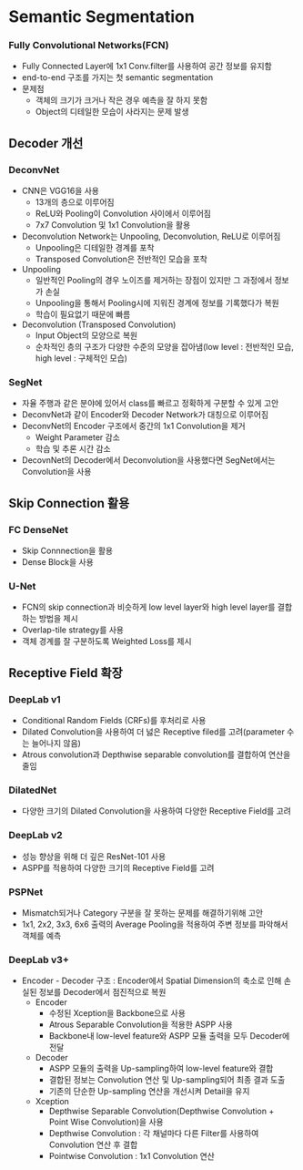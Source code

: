 # Semantic Segmentation

### Fully Convolutional Networks(FCN)
- Fully Connected Layer에 1x1 Conv.filter를 사용하여 공간 정보를 유지함
- end-to-end 구조를 가지는 첫 semantic segmentation
- 문제점
    - 객체의 크기가 크거나 작은 경우 예측을 잘 하지 못함
    - Object의 디테일한 모습이 사라지는 문제 발생

## Decoder 개선
### DeconvNet
- CNN은 VGG16을 사용
    - 13개의 층으로 이루어짐
    - ReLU와 Pooling이 Convolution 사이에서 이루어짐
    - 7x7 Convolution 및 1x1 Convolution을 활용
- Deconvolution Network는 Unpooling, Deconvolution, ReLU로 이루어짐
    - Unpooling은 디테일한 경계를 포착
    - Transposed Convolution은 전반적인 모습을 포착
- Unpooling
    - 일반적인 Pooling의 경우 노이즈를 제거하는 장점이 있지만 그 과정에서 정보가 손실
    - Unpooling을 통해서 Pooling시에 지워진 경계에 정보를 기록했다가 복원
    - 학습이 필요없기 때문에 빠름
- Deconvolution (Transposed Convolution)
    - Input Object의 모양으로 복원
    - 순차적인 층의 구조가 다양한 수준의 모양을 잡아냄(low level : 전반적인 모습, high level : 구체적인 모습)

### SegNet
- 자율 주행과 같은 분야에 있어서 class를 빠르고 정확하게 구분할 수 있게 고안
- DeconvNet과 같이 Encoder와 Decoder Network가 대칭으로 이루어짐
- DeconvNet의 Encoder 구조에서 중간의 1x1 Convolution을 제거
    - Weight Parameter 감소
    - 학습 및 추론 시간 감소
- DecovnNet의 Decoder에서 Deconvolution을 사용했다면 SegNet에서는 Convolution을 사용

## Skip Connection 활용
### FC DenseNet
- Skip Connnection을 활용
- Dense Block을 사용

### U-Net
- FCN의 skip connection과 비슷하게 low level layer와 high level layer를 결합하는 방법을 제시
- Overlap-tile strategy를 사용
- 객체 경계를 잘 구분하도록 Weighted Loss를 제시

## Receptive Field 확장
### DeepLab v1
- Conditional Random Fields (CRFs)를 후처리로 사용
- Dilated Convolution을 사용하여 더 넗은 Receptive filed를 고려(parameter 수는 늘어나지 않음)
- Atrous convolution과 Depthwise separable convolution를 결합하여 연산을 줄임

### DilatedNet
- 다양한 크기의 Dilated Convolution을 사용하여 다양한 Receptive Field를 고려

### DeepLab v2
- 성능 향상을 위해 더 깊은 ResNet-101 사용
- ASPP를 적용하여 다양한 크기의 Receptive Field를 고려

### PSPNet
- Mismatch되거나 Category 구분을 잘 못하는 문제를 해결하기위해 고안
- 1x1, 2x2, 3x3, 6x6 출력의 Average Pooling을 적용하여 주변 정보를 파악해서 객체를 예측

### DeepLab v3+
 - Encoder - Decoder 구조 : Encoder에서 Spatial Dimension의 축소로 인해 손실된 정보를 Decoder에서 점진적으로 복원
    - Encoder
        - 수정된 Xception을 Backbone으로 사용
        - Atrous Separable Convolution을 적용한 ASPP 사용
        - Backbone내 low-level feature와 ASPP 모듈 출력을 모두 Decoder에 전달
    - Decoder
        - ASPP 모듈의 출력을 Up-sampling하여 low-level feature와 결합
        - 결합된 정보는 Convolution 연산 및 Up-sampling되어 최종 결과 도출
        - 기존의 단순한 Up-sampling 연산을 개선시켜 Detail을 유지
    - Xception
        - Depthwise Separable Convolution(Depthwise Convolution + Point Wise Convolution)을 사용
        - Depthwise Convolution : 각 채널마다 다른 Filter를 사용하여 Convolution 연산 후 결합
        - Pointwise Convolution : 1x1 Convolution 연산
